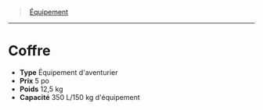 ﻿> [Équipement](hd_equipment.md)

---

# Coffre

- **Type** Équipement d'aventurier
- **Prix** 5 po
- **Poids** 12,5 kg
- **Capacité** 350 L/150 kg d'équipement

